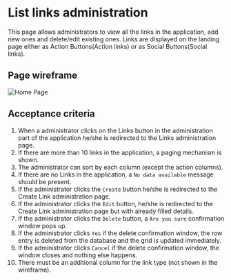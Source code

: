 # List links administration

This page allows administrators to view all the links in the application, add new ones and delete/edit existing ones. Links are displayed on the landing page either as Action Buttons(Action links) or as Social Buttons(Social links).

## Page wireframe

![Home Page](../assets/links-admin.png)

## Acceptance criteria

1. When a administrator clicks on the Links button in the administration part of the application he/she is redirected to the Links administration page.
1. If there are more than 10 links in the application, a paging mechanism is shown.
1. The administrator can sort by each column (except the action columns).
1. If there are no Links in the application, a `No data available` message should be present.
1. If the administrator clicks the `Create` button he/she is redirected to the Create Link administration page.
1. If the administrator clicks the `Edit` button, he/she is redirected to the Create Link administration page but with already filled details.
1. If the administrator clicks the `Delete` button, a `Are you sure` confirmation window pops up.
1. If the administrator clicks `Yes` if the delete confirmation window, the row entry is deleted from the database and the grid is updated immediately.
1. If the administrator clicks `Cancel` if the delete confirmation window, the window closes and nothing else happens.
1. There must be an additional column for the link type (not shown in the wireframe).
